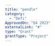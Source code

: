 ```yaml
---
title: "pendle"
category:
  - "Defi"
ApprovedOn: "Q4 2023"
externalLink: "#"
type: "Grant"
grantType: "Project"
---
```

